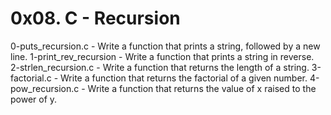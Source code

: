 # 0x08. C - Recursion

0-puts_recursion.c - Write a function that prints a string, followed by a new line.
1-print_rev_recursion - Write a function that prints a string in reverse.
2-strlen_recursion.c - Write a function that returns the length of a string.
3-factorial.c - Write a function that returns the factorial of a given number.
4-pow_recursion.c - Write a function that returns the value of x raised to the power of y.
